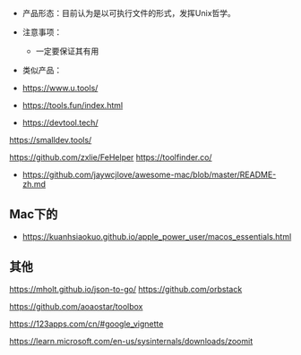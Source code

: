 + 产品形态：目前认为是以可执行文件的形式，发挥Unix哲学。


+ 注意事项：
    + 一定要保证其有用


+ 类似产品：



+ https://www.u.tools/
+ https://tools.fun/index.html
+ https://devtool.tech/

https://smalldev.tools/

https://github.com/zxlie/FeHelper
https://toolfinder.co/
+ https://github.com/jaywcjlove/awesome-mac/blob/master/README-zh.md



## Mac下的

+ https://kuanhsiaokuo.github.io/apple_power_user/macos_essentials.html


## 其他

https://mholt.github.io/json-to-go/ 
https://github.com/orbstack

https://github.com/aoaostar/toolbox

https://123apps.com/cn/#google_vignette


https://learn.microsoft.com/en-us/sysinternals/downloads/zoomit